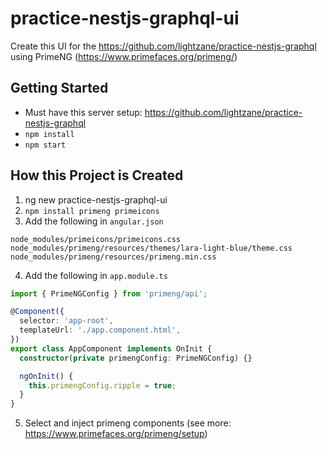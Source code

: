 # practice-nestjs-graphql-ui

Create this UI for the https://github.com/lightzane/practice-nestjs-graphql using PrimeNG (https://www.primefaces.org/primeng/)

## Getting Started

- Must have this server setup: https://github.com/lightzane/practice-nestjs-graphql
- `npm install`
- `npm start`

## How this Project is Created

1. ng new practice-nestjs-graphql-ui
2. `npm install primeng primeicons`
3. Add the following in `angular.json`

```
node_modules/primeicons/primeicons.css
node_modules/primeng/resources/themes/lara-light-blue/theme.css
node_modules/primeng/resources/primeng.min.css
```

4. Add the following in `app.module.ts`

```ts
import { PrimeNGConfig } from 'primeng/api';

@Component({
  selector: 'app-root',
  templateUrl: './app.component.html',
})
export class AppComponent implements OnInit {
  constructor(private primengConfig: PrimeNGConfig) {}

  ngOnInit() {
    this.primengConfig.ripple = true;
  }
}
```

5. Select and inject primeng components (see more: https://www.primefaces.org/primeng/setup)
